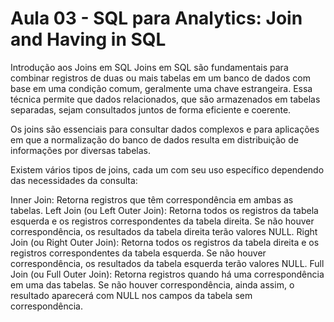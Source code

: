 # Aula 03 -  SQL para Analytics: Join and Having in SQL

Introdução aos Joins em SQL
Joins em SQL são fundamentais para combinar registros de duas ou mais tabelas em um banco de dados com base em uma condição comum, geralmente uma chave estrangeira. Essa técnica permite que dados relacionados, que são armazenados em tabelas separadas, sejam consultados juntos de forma eficiente e coerente.

Os joins são essenciais para consultar dados complexos e para aplicações em que a normalização do banco de dados resulta em distribuição de informações por diversas tabelas.

Existem vários tipos de joins, cada um com seu uso específico dependendo das necessidades da consulta:

Inner Join: Retorna registros que têm correspondência em ambas as tabelas.
Left Join (ou Left Outer Join): Retorna todos os registros da tabela esquerda e os registros correspondentes da tabela direita. Se não houver correspondência, os resultados da tabela direita terão valores NULL.
Right Join (ou Right Outer Join): Retorna todos os registros da tabela direita e os registros correspondentes da tabela esquerda. Se não houver correspondência, os resultados da tabela esquerda terão valores NULL.
Full Join (ou Full Outer Join): Retorna registros quando há uma correspondência em uma das tabelas. Se não houver correspondência, ainda assim, o resultado aparecerá com NULL nos campos da tabela sem correspondência.